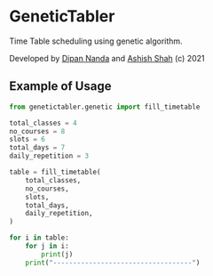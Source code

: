 # GeneticTabler
Time Table scheduling using genetic algorithm.

Developed by [Dipan Nanda](https://github.com/themagicalmammal) and [Ashish Shah](https://github.com/ash-R2D2) (c) 2021

## Example of Usage

```python
from genetictabler.genetic import fill_timetable

total_classes = 4
no_courses = 8
slots = 6
total_days = 7
daily_repetition = 3

table = fill_timetable(
    total_classes,
    no_courses,
    slots,
    total_days,
    daily_repetition,
)

for i in table:
    for j in i:
        print(j)
    print("-----------------------------------")
```
